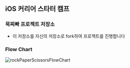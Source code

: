 ## iOS 커리어 스타터 캠프

### 묵찌빠 프로젝트 저장소

- 이 저장소를 자신의 저장소로 fork하여 프로젝트를 진행합니다

### Flow Chart
![rockPaperScissorsFlowChart](https://user-images.githubusercontent.com/74251593/153985286-ead7ee94-99e5-4073-9fb6-b3703dde707e.png)

